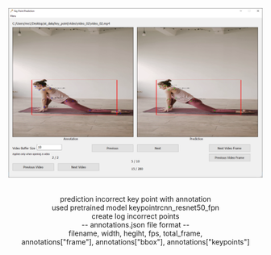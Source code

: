 <div align="center">
<p>
<img width="550" src="img/program.png">
</p>
<br>
<div>
prediction incorrect key point with annotation<br>
used pretrained model keypointrcnn_resnet50_fpn<br>
create log incorrect points<br>
-- annotations.json file format --<br>
filename, width, hegiht, fps, total_frame, <br>
annotations["frame"], annotations["bbox"], annotations["keypoints"]<br>
</div>

<br>
<br>
